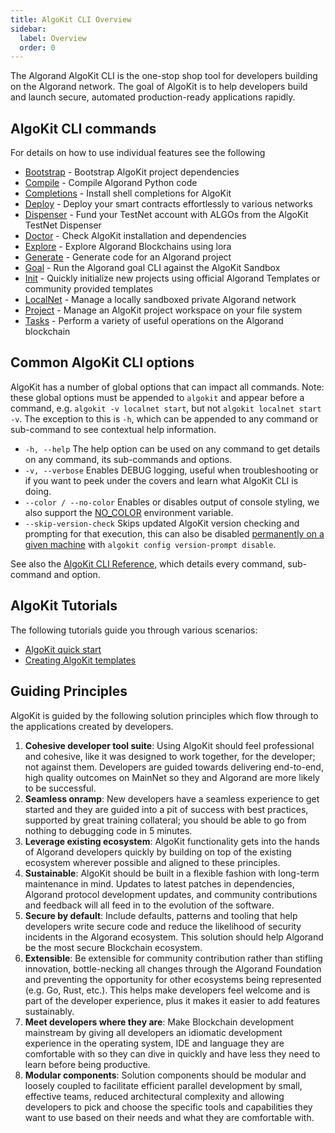 ```yaml
---
title: AlgoKit CLI Overview
sidebar:
  label: Overview
  order: 0
---
```

The Algorand AlgoKit CLI is the one-stop shop tool for developers building on the Algorand network. The goal of AlgoKit is to help developers build and launch secure, automated production-ready applications rapidly.

## AlgoKit CLI commands

For details on how to use individual features see the following

- [Bootstrap](/algokit/cli/project/bootstrap/) - Bootstrap AlgoKit project dependencies
- [Compile](/algokit/cli/compile/) - Compile Algorand Python code
- [Completions](/algokit/cli/completions/) - Install shell completions for AlgoKit
- [Deploy](/algokit/cli/project/deploy/) - Deploy your smart contracts effortlessly to various networks
- [Dispenser](/algokit/cli/dispenser/) - Fund your TestNet account with ALGOs from the AlgoKit TestNet Dispenser
- [Doctor](/algokit/cli/doctor/) - Check AlgoKit installation and dependencies
- [Explore](/algokit/cli/explore/) - Explore Algorand Blockchains using lora
- [Generate](/algokit/cli/generate/) - Generate code for an Algorand project
- [Goal](/algokit/cli/goal/) - Run the Algorand goal CLI against the AlgoKit Sandbox
- [Init](/algokit/cli/init/) - Quickly initialize new projects using official Algorand Templates or community provided templates
- [LocalNet](/algokit/cli/localnet/) - Manage a locally sandboxed private Algorand network
- [Project](/algokit/cli/project/) - Manage an AlgoKit project workspace on your file system
- [Tasks](/algokit/cli/tasks/) - Perform a variety of useful operations on the Algorand blockchain

## Common AlgoKit CLI options

AlgoKit has a number of global options that can impact all commands. Note: these global options must be appended to `algokit` and appear before a command, e.g. `algokit -v localnet start`, but not `algokit localnet start -v`. The exception to this is `-h`, which can be appended to any command or sub-command to see contextual help information.

- `-h, --help` The help option can be used on any command to get details on any command, its sub-commands and options.
- `-v, --verbose` Enables DEBUG logging, useful when troubleshooting or if you want to peek under the covers and learn what AlgoKit CLI is doing.
- `--color / --no-color` Enables or disables output of console styling, we also support the [NO_COLOR](https://no-color.org) environment variable.
- `--skip-version-check` Skips updated AlgoKit version checking and prompting for that execution, this can also be disabled [permanently on a given machine](/reference/algokit-cli/#version-prompt) with `algokit config version-prompt disable`.

See also the [AlgoKit CLI Reference](/reference/algokit-cli/), which details every command, sub-command and option.

## AlgoKit Tutorials

The following tutorials guide you through various scenarios:

- [AlgoKit quick start](https://dev.algorand.co/algokit/algokit-intro)
- [Creating AlgoKit templates](https://dev.algorand.co/algokit/custom-algokit-templates)

## Guiding Principles

AlgoKit is guided by the following solution principles which flow through to the applications created by developers.

1. **Cohesive developer tool suite**: Using AlgoKit should feel professional and cohesive, like it was designed to work together, for the developer; not against them. Developers are guided towards delivering end-to-end, high quality outcomes on MainNet so they and Algorand are more likely to be successful.
2. **Seamless onramp**: New developers have a seamless experience to get started and they are guided into a pit of success with best practices, supported by great training collateral; you should be able to go from nothing to debugging code in 5 minutes.
3. **Leverage existing ecosystem**: AlgoKit functionality gets into the hands of Algorand developers quickly by building on top of the existing ecosystem wherever possible and aligned to these principles.
4. **Sustainable**: AlgoKit should be built in a flexible fashion with long-term maintenance in mind. Updates to latest patches in dependencies, Algorand protocol development updates, and community contributions and feedback will all feed in to the evolution of the software.
5. **Secure by default**: Include defaults, patterns and tooling that help developers write secure code and reduce the likelihood of security incidents in the Algorand ecosystem. This solution should help Algorand be the most secure Blockchain ecosystem.
6. **Extensible**: Be extensible for community contribution rather than stifling innovation, bottle-necking all changes through the Algorand Foundation and preventing the opportunity for other ecosystems being represented (e.g. Go, Rust, etc.). This helps make developers feel welcome and is part of the developer experience, plus it makes it easier to add features sustainably.
7. **Meet developers where they are**: Make Blockchain development mainstream by giving all developers an idiomatic development experience in the operating system, IDE and language they are comfortable with so they can dive in quickly and have less they need to learn before being productive.
8. **Modular components**: Solution components should be modular and loosely coupled to facilitate efficient parallel development by small, effective teams, reduced architectural complexity and allowing developers to pick and choose the specific tools and capabilities they want to use based on their needs and what they are comfortable with.